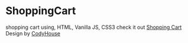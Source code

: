 # ShoppingCart
shopping cart using, HTML, Vanilla JS, CSS3
check it out [Shopping Cart](https://ordep96.github.io/ShoppingCart/)
Design by [CodyHouse](https://codyhouse.co/)
